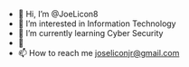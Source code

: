 - 👋 Hi, I’m @JoeLicon8
- 👀 I’m interested in Information Technology
- 🌱 I’m currently learning Cyber Security
- 💞
- 📫 How to reach me joseliconjr@gmail.com 

<!---
JoeLicon8/JoeLicon8 is a ✨ special ✨ repository because its `README.md` (this file) appears on your GitHub profile.
You can click the Preview link to take a look at your changes.
--->

